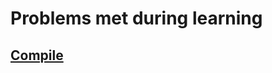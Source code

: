 # Problems met during learning

## [Compile](https://github.com/b04902036/Problems/tree/master/compile)
